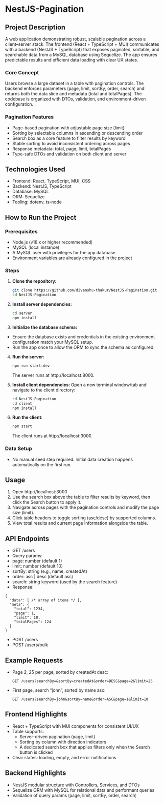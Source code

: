 # NestJS-Pagination

## Project Description
A web application demonstrating robust, scalable pagination across a client–server stack. The frontend (React + TypeScript + MUI) communicates with a backend (NestJS + TypeScript) that exposes paginated, sortable, and searchable data from a MySQL database using Sequelize. The app ensures predictable results and efficient data loading with clear UX states.

### Core Concept
Users browse a large dataset in a table with pagination controls. The backend enforces parameters (page, limit, sortBy, order, search) and returns both the data slice and metadata (total and totalPages). The codebase is organized with DTOs, validation, and environment-driven configuration.

### Pagination Features
- Page-based pagination with adjustable page size (limit)
- Sorting by selectable columns in ascending or descending order
- Search box as a core feature to filter results by keyword
- Stable sorting to avoid inconsistent ordering across pages
- Response metadata: total, page, limit, totalPages
- Type-safe DTOs and validation on both client and server

## Technologies Used
- Frontend: React, TypeScript, MUI, CSS
- Backend: NestJS, TypeScript
- Database: MySQL
- ORM: Sequelize
- Tooling: dotenv, ts-node

## How to Run the Project

### Prerequisites
- Node.js (v18.x or higher recommended)
- MySQL (local instance)
- A MySQL user with privileges for the app database
- Environment variables are already configured in the project

### Steps
1. **Clone the repository:**
   ```bash
   git clone https://github.com/divanshu-thakur/NestJS-Pagination.git
   cd NestJS-Pagination
   ```

2. **Install server dependencies:**
   ```bash
   cd server
   npm install
   ```
   
3. **Initialize the database schema:**
- Ensure the database exists and credentials in the existing environment configuration match your MySQL setup.
- Run the app once to allow the ORM to sync the schema as configured.

4. **Run the server:**
   ```bash
   npm run start:dev
   ```
   The server runs at http://localhost:8000.

5. **Install client dependencies:**
   Open a new terminal window/tab and navigate to the client directory:
   ```bash
   cd NestJS-Pagination
   cd client
   npm install
   ```

7. **Run the client:**
    ```bash
    npm start
    ```
    The client runs at http://localhost:3000.

### Data Setup
- No manual seed step required. Initial data creation happens automatically on the first run.

## Usage
1. Open http://localhost:3000
2. Use the search box above the table to filter results by keyword, then click the Search button to apply it.
3. Navigate across pages with the pagination controls and modify the page size (limit).
4. Click table headers to toggle sorting (asc/desc) by supported columns.
5. View total results and current page information alongside the table.

## API Endpoints
- GET /users
 - Query params:
  - page: number (default 1)
  - limit: number (default 10)
  - sortBy: string (e.g., name, createdAt)
  - order: asc | desc (default asc)
  - search: string keyword (used by the search feature)
- Response:
 ```
 {
   "data": [ /* array of items */ ],
   "meta": {
     "total": 1234,
     "page": 1,
     "limit": 10,
     "totalPages": 124
   }
 }
 ```

- POST /users
- POST /users/bulk

## Example Requests
- Page 2, 25 per page, sorted by createdAt desc:
  ```
  GET /users?searchBy=&sortBy=createdAt&order=DESC&page=2&limit=25
  ```
- First page, search “john”, sorted by name asc:
  ```
  GET /users?searchBy=john&sortBy=name&order=ASC&page=1&limit=10
  ```

## Frontend Highlights
- React + TypeScript with MUI components for consistent UI/UX
- Table supports:
  - Server-driven pagination (page, limit)
  - Sorting by column with direction indicators
  - A dedicated search box that applies filters only when the Search button is clicked
- Clear states: loading, empty, and error notifications

## Backend Highlights
- NestJS modular structure with Controllers, Services, and DTOs
- Sequelize ORM with MySQL for relational data and performant queries
- Validation of query params (page, limit, sortBy, order, search)

